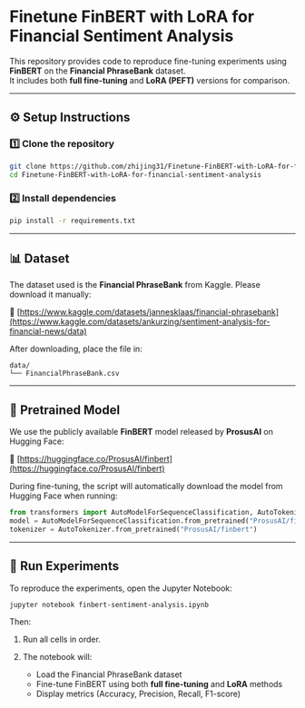 # Finetune FinBERT with LoRA for Financial Sentiment Analysis

This repository provides code to reproduce fine-tuning experiments using **FinBERT** on the **Financial PhraseBank** dataset.  
It includes both **full fine-tuning** and **LoRA (PEFT)** versions for comparison.

---

## ⚙️ Setup Instructions

### 1️⃣ Clone the repository
```bash
git clone https://github.com/zhijing31/Finetune-FinBERT-with-LoRA-for-financial-sentiment-analysis.git
cd Finetune-FinBERT-with-LoRA-for-financial-sentiment-analysis
````

### 2️⃣ Install dependencies

```bash
pip install -r requirements.txt
```

---

## 📊 Dataset

The dataset used is the **Financial PhraseBank** from Kaggle.
Please download it manually:

🔗 [https://www.kaggle.com/datasets/jannesklaas/financial-phrasebank](https://www.kaggle.com/datasets/ankurzing/sentiment-analysis-for-financial-news/data)

After downloading, place the file in:

```
data/
└── FinancialPhraseBank.csv
```

---

## 🧠 Pretrained Model

We use the publicly available **FinBERT** model released by **ProsusAI** on Hugging Face:

🔗 [https://huggingface.co/ProsusAI/finbert](https://huggingface.co/ProsusAI/finbert)

During fine-tuning, the script will automatically download the model from Hugging Face when running:

```python
from transformers import AutoModelForSequenceClassification, AutoTokenizer
model = AutoModelForSequenceClassification.from_pretrained("ProsusAI/finbert")
tokenizer = AutoTokenizer.from_pretrained("ProsusAI/finbert")
```

---

## 🚀 Run Experiments

To reproduce the experiments, open the Jupyter Notebook:

```bash
jupyter notebook finbert-sentiment-analysis.ipynb
```

Then:

1. Run all cells in order.
2. The notebook will:

   * Load the Financial PhraseBank dataset
   * Fine-tune FinBERT using both **full fine-tuning** and **LoRA** methods
   * Display metrics (Accuracy, Precision, Recall, F1-score)

